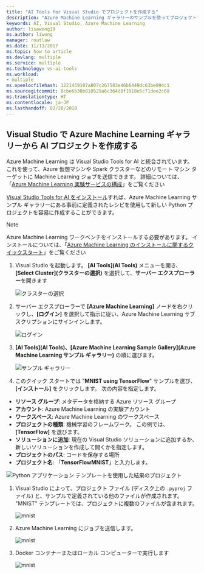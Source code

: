 ```yaml
---
title: "AI Tools for Visual Studio でプロジェクトを作成する"
description: "Azure Machine Learning ギャラリーのサンプルを使ってプロジェクトを作成します"
keywords: AI, Visual Studio, Azure Machine Learning
author: lisawong19
ms.author: liwong
manager: routlaw
ms.date: 11/13/2017
ms.topic: how to article
ms.devlang: multiple
ms.service: multiple
ms.technology: vs-ai-tools
ms.workload:
- multiple
ms.openlocfilehash: 1221459107a807c267583e46b6449dc63be094c1
ms.sourcegitcommit: 8cbe6b38b810529a6c364d0f1918e5c71dee2c68
ms.translationtype: HT
ms.contentlocale: ja-JP
ms.lasthandoff: 02/28/2018
---
```

## <a name="create-an-ai-project-from-the-azure-machine-learning-gallery-in-visual-studio"></a>Visual Studio で Azure Machine Learning ギャラリーから AI プロジェクトを作成する

Azure Machine Learning は Visual Studio Tools for AI と統合されています。 これを使って、Azure 仮想マシンや Spark クラスターなどのリモート マシン ターゲットに Machine Learning ジョブを送信できます。 詳細については、「[Azure Machine Learning 実験サービスの構成](https://docs.microsoft.com/azure/machine-learning/preview/experimentation-service-configuration)」をご覧ください

[Visual Studio Tools for AI をインストール](installation.md)すれば、Azure Machine Learning サンプル ギャラリーにある事前に定義されたレシピを使用して新しい Python プロジェクトを容易に作成することができます。

> [!NOTE]
> Azure Machine Learning ワークベンチをインストールする必要があります。 インストールについては、「[Azure Machine Learning のインストールに関するクイックスタート](https://docs.microsoft.com/azure/machine-learning/preview/quickstart-installation)」をご覧ください

1. Visual Studio を起動します。 **[AI Tools]\(AI Tools\)** メニューを開き、**[Select Cluster]\(クラスターの選択\)** を選択して、**サーバー エクスプローラー**を開きます

    ![クラスターの選択](media\create-project-gallery\select-cluster.png)

1. サーバー エクスプローラーで **[Azure Machine Learning]** ノードを右クリックし、**[ログイン]** を選択して指示に従い、Azure Machine Learning サブスクリプションにサインインします。

    ![ログイン](media\create-project-gallery\azureml-login.png)

2. **[AI Tools]\(AI Tools\)、[Azure Machine Learning Sample Gallery]\(Azure Machine Learning サンプル ギャラリー\)** の順に選びます。

    ![サンプル ギャラリー](media\create-project-gallery\gallery.png)

1. このクイック スタートでは "**MNIST using TensorFlow**" サンプルを選び、**[インストール]** をクリックします。 次の内容を指定します。

 - **リソース グループ**: メタデータを格納する Azure リソース グループ
 - **アカウント**: Azure Machine Learning の実験アカウント
 - **ワークスペース**: Azure Machine Learning のワークスペース
 - **プロジェクトの種類**: 機械学習のフレームワーク。 この例では、**[TensorFlow]** を選びます。
 - **ソリューションに追加**: 現在の Visual Studio ソリューションに追加するか、新しいソリューションを作成して開くかを指定します。
 - **プロジェクトのパス**: コードを保存する場所
 - **プロジェクト名**: 「**TensorFlowMNIST**」と入力します。

![Python アプリケーション テンプレートを使用した結果のプロジェクト](media/create-project-gallery/new-AzureSampleProject.png)

1. Visual Studio によって、プロジェクト ファイル (ディスク上の `.pyproj` ファイル) と、サンプルで定義されている他のファイルが作成されます。 "MNIST" テンプレートでは、プロジェクトに複数のファイルが含まれます。

    ![mnist](media\create-project-gallery\azml-mnist.png)

1. Azure Machine Learning にジョブを送信します。

    ![mnist](media\create-project-gallery\submit-azml.png)

1. Docker コンテナーまたはローカル コンピューターで実行します

    ![mnist](media\create-project-gallery\azml-local.png)